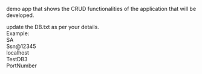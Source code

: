 demo app that shows the CRUD functionalities of the application that will be developed.

update the DB.txt as per your details.<br/>
Example:<br/>
SA<br/>
Ssn@12345<br/>
localhost<br/>
TestDB3<br/>
PortNumber
